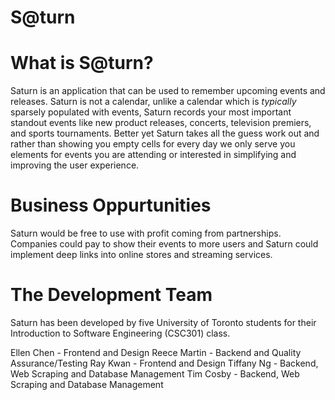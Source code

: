 # S@turn

# What is S@turn?
Saturn is an application that can be used to remember upcoming events and releases. Saturn is not a calendar, unlike a calendar which is *typically* sparsely populated with events, Saturn records your most important standout events like new product releases, concerts, television premiers, and sports tournaments. Better yet Saturn takes all the guess work out and rather than showing you empty cells for every day we only serve you elements for events you are attending or interested in simplifying and improving the user experience. 

# Business Oppurtunities
Saturn would be free to use with profit coming from partnerships. Companies could pay to show their events to more users and Saturn could implement deep links into online stores and streaming services.

# The Development Team
Saturn has been developed by five University of Toronto students for their Introduction to Software Engineering (CSC301) class.

Ellen Chen - Frontend and Design
Reece Martin - Backend and Quality Assurance/Testing
Ray Kwan - Frontend and Design
Tiffany Ng - Backend, Web Scraping and Database Management
Tim Cosby - Backend, Web Scraping and Database Management
